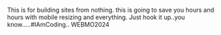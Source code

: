 This is for building sites from nothing. this is going to save you hours and hours with mobile resizing and everything. Just hook it up..you know.....#IAmCoding.. WEBMO2024
